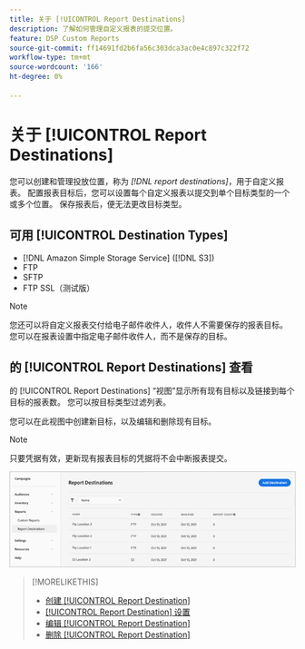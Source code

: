```yaml
---
title: 关于 [!UICONTROL Report Destinations]
description: 了解如何管理自定义报表的提交位置。
feature: DSP Custom Reports
source-git-commit: ff14691fd2b6fa56c303dca3ac0e4c897c322f72
workflow-type: tm+mt
source-wordcount: '166'
ht-degree: 0%

---
```



# 关于 [!UICONTROL Report Destinations]

您可以创建和管理投放位置，称为 *[!DNL report destinations]*，用于自定义报表。 配置报表目标后，您可以设置每个自定义报表以提交到单个目标类型的一个或多个位置。 保存报表后，便无法更改目标类型。

## 可用 [!UICONTROL Destination Types]

* [!DNL Amazon Simple Storage Service] ([!DNL S3])
* FTP
* SFTP
* FTP SSL（测试版）

>[!NOTE]
>
> 您还可以将自定义报表交付给电子邮件收件人，收件人不需要保存的报表目标。 您可以在报表设置中指定电子邮件收件人，而不是保存的目标。

## 的 [!UICONTROL Report Destinations] 查看

的 [!UICONTROL Report Destinations] “视图”显示所有现有目标以及链接到每个目标的报表数。 您可以按目标类型过滤列表。

您可以在此视图中创建新目标，以及编辑和删除现有目标。

>[!NOTE]
>
>只要凭据有效，更新现有报表目标的凭据将不会中断报表提交。

![报表目标](/help/dsp/assets/report-destinations.png)

>[!MORELIKETHIS]
>
>* [创建 [!UICONTROL Report Destination]](/help/dsp/reports/report-destinations/report-destination-create.md)
>* [[!UICONTROL Report Destination] 设置](/help/dsp/reports/report-destinations/report-destination-settings.md)
>* [编辑 [!UICONTROL Report Destination]](/help/dsp/reports/report-destinations/report-destination-edit.md)
>* [删除 [!UICONTROL Report Destination]](/help/dsp/reports/report-destinations/report-destination-delete.md)
